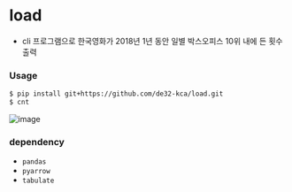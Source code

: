 # load

- cli 프로그램으로 한국영화가 2018년 1년 동안 일별 박스오피스 10위 내에 든 횟수 출력

### Usage
```bash
$ pip install git+https://github.com/de32-kca/load.git
$ cnt
```
![image](https://github.com/user-attachments/assets/25436a9e-0fc8-4c39-897e-f508b9591a53)

### dependency
- `pandas`
- `pyarrow`
- `tabulate`
